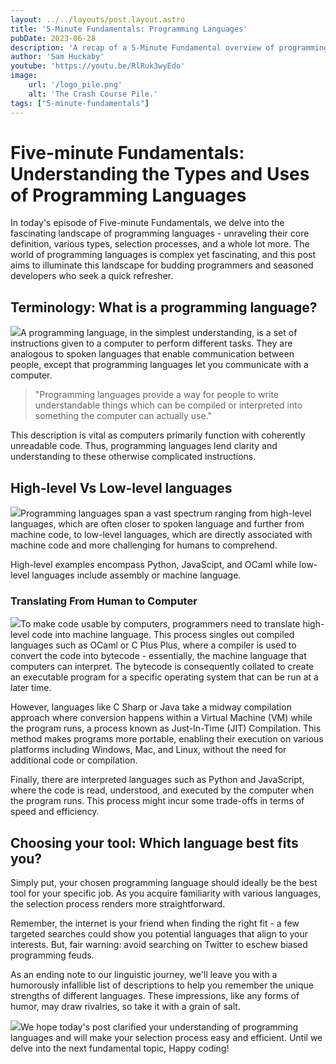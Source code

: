 ```yaml
---
layout: ../../layouts/post.layout.astro
title: '5-Minute Fundamentals: Programming Languages'
pubDate: 2023-06-28
description: 'A recap of a 5-Minute Fundamental overview of programming languages.'
author: 'Sam Huckaby'
youtube: 'https://youtu.be/RlRuk3wyEdo'
image:
    url: '/logo_pile.png' 
    alt: 'The Crash Course Pile.'
tags: ["5-minute-fundamentals"]
---
```


# Five-minute Fundamentals: Understanding the Types and Uses of Programming Languages

In today's episode of Five-minute Fundamentals, we delve into the fascinating landscape of programming languages - unraveling their core definition, various types, selection processes, and a whole lot more. The world of programming languages is complex yet fascinating, and this post aims to illuminate this landscape for budding programmers and seasoned developers who seek a quick refresher.

## Terminology: What is a programming language?

![](https://cdn.videotap.com/z2n9PQUV2H5I0PWxEyQh-23.72.png)A programming language, in the simplest understanding, is a set of instructions given to a computer to perform different tasks. They are analogous to spoken languages that enable communication between people, except that programming languages let you communicate with a computer.

> "Programming languages provide a way for people to write understandable things which can be compiled or interpreted into something the computer can actually use."

This description is vital as computers primarily function with coherently unreadable code. Thus, programming languages lend clarity and understanding to these otherwise complicated instructions.

## High-level Vs Low-level languages

![](https://cdn.videotap.com/tfeb2Jn82vcN9oRSnT5S-92.37.png)Programming languages span a vast spectrum ranging from high-level languages, which are often closer to spoken language and further from machine code, to low-level languages, which are directly associated with machine code and more challenging for humans to comprehend.

High-level examples encompass Python, JavaScipt, and OCaml while low-level languages include assembly or machine language.

### Translating From Human to Computer

![](https://cdn.videotap.com/5WxkJgzONa427mYsCQR7-200.97.png)To make code usable by computers, programmers need to translate high-level code into machine language. This process singles out compiled languages such as OCaml or C Plus Plus, where a compiler is used to convert the code into bytecode - essentially, the machine language that computers can interpret. The bytecode is consequently collated to create an executable program for a specific operating system that can be run at a later time.

However, languages like C Sharp or Java take a midway compilation approach where conversion happens within a Virtual Machine (VM) while the program runs, a process known as Just-In-Time (JIT) Compilation. This method makes programs more portable, enabling their execution on various platforms including Windows, Mac, and Linux, without the need for additional code or compilation.

Finally, there are interpreted languages such as Python and JavaScript, where the code is read, understood, and executed by the computer when the program runs. This process might incur some trade-offs in terms of speed and efficiency.

## Choosing your tool: Which language best fits you?

Simply put, your chosen programming language should ideally be the best tool for your specific job. As you acquire familiarity with various languages, the selection process renders more straightforward.

Remember, the internet is your friend when finding the right fit - a few targeted searches could show you potential languages that align to your interests. But, fair warning: avoid searching on Twitter to eschew biased programming feuds.

As an ending note to our linguistic journey, we'll leave you with a humorously infallible list of descriptions to help you remember the unique strengths of different languages. These impressions, like any forms of humor, may draw rivalries, so take it with a grain of salt.

![](https://cdn.videotap.com/ZwtYQ70Pm4mzazqUwXqg-278.77.png)We hope today's post clarified your understanding of programming languages and will make your selection process easy and efficient. Until we delve into the next fundamental topic, Happy coding!

